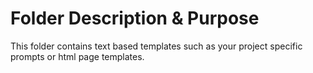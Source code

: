 # Folder Description & Purpose 

This folder contains text based templates such as your project specific prompts or 
html page templates.